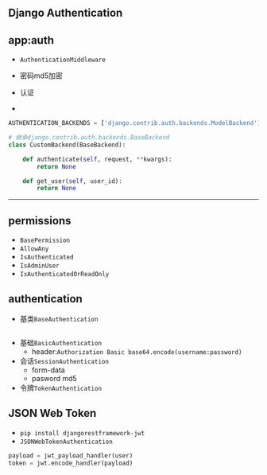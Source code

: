 ## Django Authentication


## app:auth

- `AuthenticationMiddleware`

- 密码md5加密


- 认证

-
```py
AUTHENTICATION_BACKENDS = ['django.contrib.auth.backends.ModelBackend']

# 继承django.contrib.auth.backends.BaseBackend
class CustomBackend(BaseBackend):

    def authenticate(self, request, **kwargs):
        return None

    def get_user(self, user_id):
        return None


```
---

## permissions

- `BasePermission`
- `AllowAny`
- `IsAuthenticated`
- `IsAdminUser`
- `IsAuthenticatedOrReadOnly`

## authentication


- 基类`BaseAuthentication`
```

```


- 基础`BasicAuthentication`
    - header:`Authorization Basic base64.encode(username:password)`
- 会话`SessionAuthentication`
    - form-data
    - pasword md5
- 令牌`TokenAuthentication`




## JSON Web Token

- `pip install djangorestframework-jwt`
- `JSONWebTokenAuthentication`

```py
payload = jwt_payload_handler(user)
token = jwt.encode_handler(payload)
```